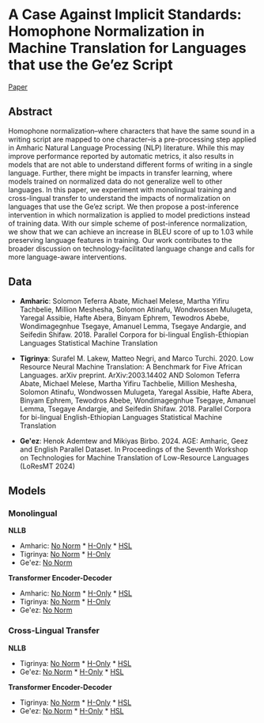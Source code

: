# A Case Against Implicit Standards: Homophone Normalization in Machine Translation for Languages that use the Ge’ez Script
[Paper]()

## Abstract
Homophone normalization–where characters that have the same sound in a writing script are mapped to one character–is a pre-processing step applied in Amharic Natural Language Processing (NLP) literature. While this may improve performance reported by automatic metrics, it also results in models that are not able to understand different forms of writing in a single language. Further, there might be impacts in transfer learning, where models trained on normalized data do not generalize well to other languages. In this paper, we experiment with monolingual training and cross-lingual transfer to understand the impacts of normalization on languages that use the Ge’ez script. We then propose a post-inference intervention in which normalization is applied to model predictions instead of training data. With our simple scheme of post-inference normalization, we show that we can achieve an increase in BLEU score of up to 1.03 while preserving language features in training. Our work contributes to the broader discussion on technology-facilitated language change and calls for more language-aware interventions.

## Data
* **Amharic**: Solomon Teferra Abate, Michael Melese, Martha Yifiru Tachbelie, Million Meshesha, Solomon Atinafu,
Wondwossen Mulugeta, Yaregal Assibie, Hafte Abera, Binyam Ephrem, Tewodros Abebe, Wondimagegnhue Tsegaye, Amanuel Lemma, Tsegaye Andargie, and Seifedin Shifaw. 2018. Parallel Corpora for bi-lingual English-Ethiopian Languages Statistical Machine Translation

* **Tigrinya**: Surafel M. Lakew, Matteo Negri, and Marco Turchi. 2020. Low Resource Neural Machine Translation:
A Benchmark for Five African Languages. arXiv preprint. ArXiv:2003.14402 AND Solomon Teferra Abate, Michael Melese, Martha Yifiru Tachbelie, Million Meshesha, Solomon Atinafu, Wondwossen Mulugeta, Yaregal Assibie, Hafte Abera, Binyam Ephrem, Tewodros Abebe, Wondimagegnhue Tsegaye, Amanuel Lemma, Tsegaye Andargie, and Seifedin Shifaw. 2018. Parallel Corpora for bi-lingual English-Ethiopian Languages Statistical Machine Translation
  
* **Ge'ez**: Henok Ademtew and Mikiyas Birbo. 2024. AGE: Amharic, Geez and English Parallel Dataset. In
Proceedings of the Seventh Workshop on Technologies for Machine Translation of Low-Resource Languages (LoResMT 2024)

## Models

### Monolingual

**NLLB**
* Amharic: [No Norm](https://huggingface.co/Henok/eng-amh-normalized/tree/main) * [H-Only](https://huggingface.co/Henok/eng-amh-normalized/tree/main) * [HSL](https://huggingface.co/Atnafu/nllb_600M_eng2amh-WSL)
* Tigrinya: [No Norm](https://huggingface.co/Atnafu/eng-tir-un) * [H-Only](https://huggingface.co/Atnafu/nllb_600M_eng2tir-norm)
* Ge'ez: [No Norm](https://huggingface.co/Atnafu/nllb_600M_eng2geez-un)

**Transformer Encoder-Decoder**
* Amharic: [No Norm](https://huggingface.co/Tadesse/English-Amharic-MT-UnNorm) * [H-Only](https://huggingface.co/Tadesse/English-Amharic-MT-Norm) * [HSL](https://huggingface.co/Tadesse/English-Amharic-MT-Norm_TD)
* Tigrinya: [No Norm](https://huggingface.co/Hellina/eng2tir_from_scratch_transformer) * [H-Only](https://huggingface.co/Hellina/eng2tir_h_only_transformer)
* Ge'ez: [No Norm](https://huggingface.co/Hellina/eng2geez_from_scratch_transformer)
  
### Cross-Lingual Transfer

**NLLB**
* Tigrinya: [No Norm](https://huggingface.co/Atnafu/eng_amh_unnormalized-nllb_600M_eng2tir-un) * [H-Only](https://huggingface.co/Atnafu/eng-amh-norm-nllb_600M_eng2tir-un) * [HSL](https://huggingface.co/Atnafu/eng2amh-WSL-nllb_600M_eng2tir-un)
* Ge'ez: [No Norm](https://huggingface.co/Atnafu/eng_amh_unnormalized-nllb_600M_eng2geez-un) * [H-Only](https://huggingface.co/Atnafu/eng-amh-norm-nllb_600M_eng2gez-un) * [HSL](https://huggingface.co/Atnafu/nllb_600M_eng2amh-WSL_eng2gez-un)

**Transformer Encoder-Decoder**
* Tigrinya: [No Norm](https://huggingface.co/Hellina/eng2tir_amh_no_norm_transformer) * [H-Only](https://huggingface.co/Hellina/eng2tir_amh_h_only_transformer) * [HSL](https://huggingface.co/Hellina/eng2tir_amh_hsl_transformer)
* Ge'ez: [No Norm](https://huggingface.co/Hellina/eng2geez_amh_no_norm_transformer) * [H-Only](https://huggingface.co/Hellina/eng2geez_amh_h_only_transformer) * [HSL](https://huggingface.co/Hellina/eng2geez_amh_hsl_transformer)

